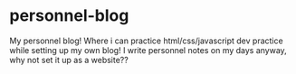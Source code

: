 # personnel-blog
My personnel blog! Where i can practice html/css/javascript dev practice while setting up my own blog! I write personnel notes on my days anyway, why not set it up as a website??
